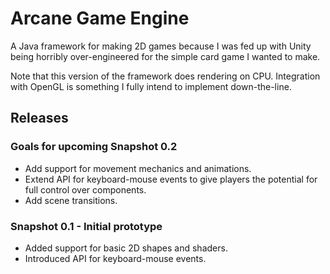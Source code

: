 # Arcane Game Engine

A Java framework for making 2D games because I was fed up with Unity being horribly over-engineered
for the simple card game I wanted to make.

Note that this version of the framework does rendering on CPU. Integration with OpenGL is something
I fully intend to implement down-the-line.

## Releases

### Goals for upcoming Snapshot 0.2

- Add support for movement mechanics and animations.
- Extend API for keyboard-mouse events to give players the potential for full control over
  components.
- Add scene transitions. 

### Snapshot 0.1 - Initial prototype

- Added support for basic 2D shapes and shaders.
- Introduced API for keyboard-mouse events. 
